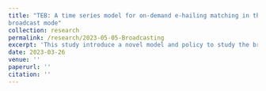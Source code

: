 ```yaml
---
title: "TEB: A time series model for on-demand e-hailing matching in the
broadcast mode"
collection: research
permalink: /research/2023-05-05-Broadcasting
excerpt: 'This study introduce a novel model and policy to study the broadcast mode in taxi market'
date: 2023-03-26
venue: ''
paperurl: ''
citation: ''
---
```



